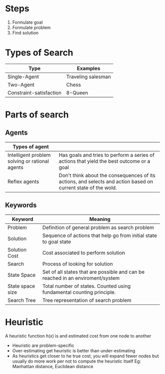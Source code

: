 # Steps
1. Formulate goal
2. Formulate problem
3. Find solution

# Types of Search
| Type                    | Examples           |
| ----------------------- | ------------------ |
| Single-Agent            | Traveling salesman |
| Two-Agent               | Chess              |
| Constraint-satisfaction | 8-Queen            |              

# Parts of search
## Agents
| Types of agent                                 |                                                                                                               |
| ---------------------------------------------- | ------------------------------------------------------------------------------------------------------------- |
| Intelligent problem solving or rational agents | Has goals and tries to perform a series of actions that yield the best outcome or a goal                      |
| Reflex agents                                  | Don't think about the consequences of its actions, and selects and action based on current state of the wold. | 

## Keywords
| Keyword          | Meaning                                                                        |
| ---------------- | ------------------------------------------------------------------------------ |
| Problem          | Definition of general problem as search problem                                |
| Solution         | Sequence of actions that help go from initial state to goal state              |
| Solution Cost    | Cost associated to perform solution                                            |
| Search           | Process of looking for solution                                                |
| State Space      | Set of all states that are possible and can be reached in an enviroment/system |
| State space size | Total number of states. Counted using fundamental counting principle.          |
| Search Tree      | Tree representation of search problem                                          | 

# Heuristic
A heuristic function $h(x)$ is and estimated cost from one node to another
- Heuristic are problem-specific
- Over-estimating get heuristic is better than under-estimating
- As heuristics get closer to he true cost, you will expand fewer nodes but usually do more work per not to compute the heuristic itself 
Eg: Manhattan distance, Euclidean distance
